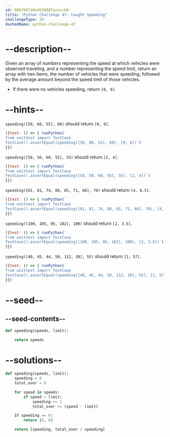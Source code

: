 ```yaml
---
id: 68b7687dded630607aceccb0
title: "Python Challenge 47: Caught Speeding"
challengeType: 29
dashedName: python-challenge-47
---
```


# --description--

Given an array of numbers representing the speed at which vehicles were observed traveling, and a number representing the speed limit, return an array with two items, the number of vehicles that were speeding, followed by the average amount beyond the speed limit of those vehicles.

- If there were no vehicles speeding, return `[0, 0]`.

# --hints--

`speeding([50, 60, 55], 60)` should return `[0, 0]`.

```js
({test: () => { runPython(`
from unittest import TestCase
TestCase().assertEqual(speeding([50, 60, 55], 60), [0, 0])`)
}})
```

`speeding([58, 50, 60, 55], 55)` should return `[2, 4]`.

```js
({test: () => { runPython(`
from unittest import TestCase
TestCase().assertEqual(speeding([58, 50, 60, 55], 55), [2, 4])`)
}})
```

`speeding([61, 81, 74, 88, 65, 71, 68], 70)` should return `[4, 8.5]`.

```js
({test: () => { runPython(`
from unittest import TestCase
TestCase().assertEqual(speeding([61, 81, 74, 88, 65, 71, 68], 70), [4, 8.5])`)
}})
```

`speeding([100, 105, 95, 102], 100)` should return `[2, 3.5]`.

```js
({test: () => { runPython(`
from unittest import TestCase
TestCase().assertEqual(speeding([100, 105, 95, 102], 100), [2, 3.5])`)
}})
```

`speeding([40, 45, 44, 50, 112, 39], 55)` should return `[1, 57]`.

```js
({test: () => { runPython(`
from unittest import TestCase
TestCase().assertEqual(speeding([40, 45, 44, 50, 112, 39], 55), [1, 57])`)
}})
```

# --seed--

## --seed-contents--

```py
def speeding(speeds, limit):

    return speeds
```

# --solutions--

```py
def speeding(speeds, limit):
    speeding = 0
    total_over = 0

    for speed in speeds:
        if speed > limit:
            speeding += 1
            total_over += (speed - limit)

    if speeding == 0:
        return [0, 0]

    return [speeding, total_over / speeding]
```
